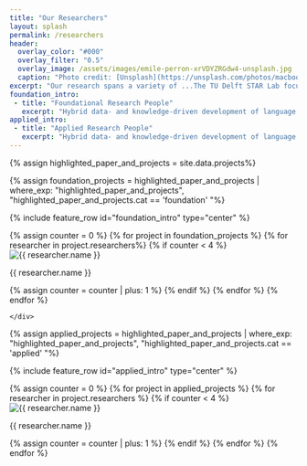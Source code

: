 ```yaml
---
title: "Our Researchers"
layout: splash
permalink: /researchers
header:
  overlay_color: "#000"
  overlay_filter: "0.5"
  overlay_image: /assets/images/emile-perron-xrVDYZRGdw4-unsplash.jpg
  caption: "Photo credit: [Unsplash](https://unsplash.com/photos/macbook-pro-showing-programming-language-xrVDYZRGdw4)"
excerpt: "Our research spans a variety of ...The TU Delft STAR Lab focuses on individuals and groups who face many options or complicated implications. We research how bringing together data and models, peoples' preferences, and AI reasoning can facilitate outcomes better for society. We make impact through partnering with companies, universities, municipalities, and government departments."
foundation_intro:
 - title: "Foundational Research People"
   excerpt: "Hybrid data- and knowledge-driven development of language technologies, integrating inductive data-driven learning techniques with knowledge-based deductive and abductive reasoning capabilities."
applied_intro:
 - title: "Applied Research People"
   excerpt: "Hybrid data- and knowledge-driven development of language technologies, integrating inductive data-driven learning techniques with knowledge-based deductive and abductive reasoning capabilities."
---
```

{% assign highlighted_paper_and_projects = site.data.projects%}

{% assign foundation_projects = highlighted_paper_and_projects | where_exp: "highlighted_paper_and_projects", "highlighted_paper_and_projects.cat == 'foundation' "%}

{% include feature_row id="foundation_intro" type="center" %}
<div class="researchers-section">
{% assign counter = 0 %}
  {% for project in foundation_projects %}
    {% for researcher in project.researchers%}
        {% if counter < 4 %}
    <div class="researcher">
        <img src="{{ researcher.img_path | relative_url }}" alt="{{ researcher.name }}">
        <p>{{ researcher.name }}</p>
    </div>
        {% assign counter = counter | plus: 1 %}
    {% endif %}
    {% endfor %}
    {% endfor %}

    </div>

{% assign applied_projects = highlighted_paper_and_projects | where_exp: "highlighted_paper_and_projects", "highlighted_paper_and_projects.cat == 'applied' "%}

{% include feature_row id="applied_intro" type="center" %}
<div class="researchers-section">
{% assign counter = 0 %}
{% for project in applied_projects %}
    {% for researcher in project.researchers %}
    {% if counter < 4 %}
    <div class="researcher">
        <img src="{{ researcher.img_path | relative_url }}" alt="{{ researcher.name }}">
        <p>{{ researcher.name }}</p>
    </div>
    {% assign counter = counter | plus: 1 %}
    {% endif %}
    {% endfor %}
    {% endfor %}
  </div>
